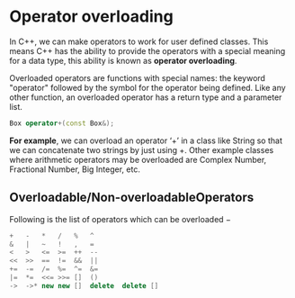 # Operator overloading

In C++, we can make operators to work for user defined classes. This means C++ has the ability to provide the operators with a special meaning for a data type, this ability is known as **operator overloading**.

Overloaded operators are functions with special names: the keyword "operator" followed by the symbol for the operator being defined. Like any other function, an overloaded operator has a return type and a parameter list.

```c++
Box operator+(const Box&);
```

**For example**, we can overload an operator ‘+’ in a class like String so that we can concatenate two strings by just using +.
Other example classes where arithmetic operators may be overloaded are Complex Number, Fractional Number, Big Integer, etc.

## Overloadable/Non-overloadableOperators

Following is the list of operators which can be overloaded −

```c++
+	-	*	/	%	^
&	|	~	!	,	=
<	>	<=	>=	++	--
<<	>>	==	!=	&&	||
+=	-=	/=	%=	^=	&=
|=	*=	<<=	>>=	[]	()
->	->*	new	new []	delete	delete []
```
